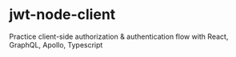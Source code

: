 # jwt-node-client

Practice client-side authorization & authentication flow with React, GraphQL, Apollo, Typescript
